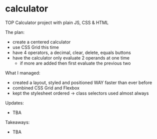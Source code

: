 # calculator
TOP Calculator project with plain JS, CSS &amp; HTML

The plan:  
- create a centered calculator  
- use CSS Grid this time  
- have 4 operators, a decimal, clear, delete, equals buttons  
- have the calculator only evaluate 2 operands at one time  
    - if more are added then first evaluate the previous two

What I managed:  
- created a layout, styled and positioned WAY faster than ever before    
- combined CSS Grid and Flexbox  
- kept the stylesheet ordered -> class selectors used almost always  

Updates:  
- TBA  

Takeaways:  
- TBA